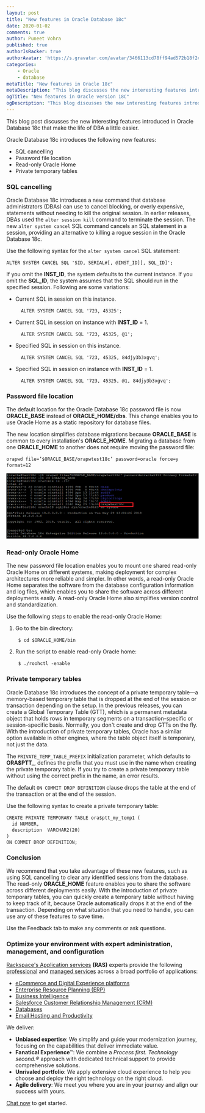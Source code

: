 ```yaml
---
layout: post
title: "New features in Oracle Database 18c"
date: 2020-01-02
comments: true
author: Puneet Vohra
published: true
authorIsRacker: true
authorAvatar: 'https://s.gravatar.com/avatar/3466113cd78ff94ad572b18f2cd5d599'
categories:
    - Oracle
    - database
metaTitle: "New features in Oracle 18c"
metaDescription: "This blog discusses the new interesting features introduced in Oracle Database 18c that make the life of DBA a little easier."
ogTitle: "New features in Oracle version 18C"
ogDescription: "This blog discusses the new interesting features introduced in Oracle Database 18c that make the life of DBA a little easier."
---
```


This blog post discusses the new interesting features introduced in Oracle
Database 18c that make the life of DBA a little easier.

<!--more-->

Oracle Database 18c introduces the following new features:

- SQL cancelling
- Password file location
- Read-only Oracle Home
- Private temporary tables

### SQL cancelling

Oracle Database 18c introduces a new command that database administrators (DBAs) can use
to cancel blocking, or overly expensive, statements without needing to kill the
original session. In earlier releases, DBAs used the `alter session kill` command
to terminate the session. The new `alter system cancel` SQL command cancels an
SQL statement in a session, providing an alternative to killing a rogue session
in the Oracle Database 18c.

Use the following syntax for the `alter system cancel` SQL statement:

    ALTER SYSTEM CANCEL SQL 'SID, SERIAL#[, @INST_ID][, SQL_ID]';

If you omit the **INST\_ID**, the system defaults to the current instance. If
you omit the **SQL\_ID**, the system assumes that the SQL should run in the
specified session. Following are some variations:

- Current SQL in session on this instance.

        ALTER SYSTEM CANCEL SQL '723, 45325';

- Current SQL in session on instance with **INST\_ID** = 1.

        ALTER SYSTEM CANCEL SQL '723, 45325, @1';

- Specified SQL in session on this instance.

        ALTER SYSTEM CANCEL SQL '723, 45325, 84djy3b3xgvq';

- Specified SQL in session on instance with **INST\_ID** = 1.

        ALTER SYSTEM CANCEL SQL '723, 45325, @1, 84djy3b3xgvq';

### Password file location

The default location for the Oracle Database 18c password file is now
**ORACLE\_BASE** instead of **ORACLE\_HOME/dbs**. This change enables you to use
Oracle Home as a static repository for database files.

The new location simplifies database migrations because **ORACLE\_BASE** is
common to every installation's **ORACLE\_HOME**. Migrating a database from one
**ORACLE\_HOME** to another does not require moving the password file:

    orapwd file=’$ORACLE_BASE/orapwtest18c’ password=oracle force=y format=12

![](Picture1.png)

### Read-only Oracle Home

The new password file location enables you to mount one shared read-only
Oracle Home on different systems, making deployment for complex architectures
more reliable and simpler. In other words, a read-only Oracle Home separates the
software from the database configuration information and log files, which enables
you to share the software across different deployments easily. A read-only Oracle
Home also simplifies version control and standardization.

Use the following steps to enable the read-only
Oracle Home:

1. Go to the bin directory:

        $ cd $ORACLE_HOME/bin

2. Run the script to enable read-only Oracle home:

        $ ./roohctl -enable

### Private temporary tables

Oracle Database 18c introduces the concept of a private temporary table&mdash;a
memory-based temporary table that is dropped at the end of the session or
transaction depending on the setup. In the previous releases, you can create a
Global Temporary Table (GTT), which is a permanent metadata object that holds
rows in temporary segments on a transaction-specific or session-specific basis.
Normally, you don't create and drop GTTs on the fly. With the introduction of
private temporary tables, Oracle has a similar option available in other engines,
where the table object itself is temporary, not just the data.

The `PRIVATE_TEMP_TABLE_PREFIX` initialization parameter, which defaults to
**ORA$PTT_**, defines the prefix that you must use in the name when creating the
private temporary table. If you try to create a private temporary table without
using the correct prefix in the name, an error results.

The default `ON COMMIT DROP DEFINITION` clause drops the table at the end of the
transaction or at the end of the session.

Use the following syntax to create a private temporary table:

    CREATE PRIVATE TEMPORARY TABLE ora$ptt_my_temp1 (
      id NUMBER,
      description  VARCHAR2(20)
    )
    ON COMMIT DROP DEFINITION;

### Conclusion

We recommend that you take advantage of these new features, such as using SQL
cancelling to clear any identified sessions from the database. The read-only
**ORACLE\_HOME** feature enables you to share the software across
different deployments easily. With the introduction of private temporary tables, you
can quickly create a temporary table without having to keep track of it,
because Oracle automatically drops it at the end of the transaction. Depending
on what situation that you need to handle, you can use any of these features
to save time.

Use the Feedback tab to make any comments or ask questions.

### Optimize your environment with expert administration, management, and configuration

[Rackspace's Application services](https://www.rackspace.com/application-management/managed-services)
**(RAS)** experts provide the following [professional](https://www.rackspace.com/application-management/professional-services)
and
[managed services](https://www.rackspace.com/application-management/managed-services) across
a broad portfolio of applications:

- [eCommerce and Digital Experience platforms](https://www.rackspace.com/ecommerce-digital-experience)
- [Enterprise Resource Planning (ERP)](https://www.rackspace.com/erp)
- [Business Intelligence](https://www.rackspace.com/business-intelligence)
- [Salesforce Customer Relationship Management (CRM)](https://www.rackspace.com/salesforce-managed-services)
- [Databases](https://www.rackspace.com/dba-services)
- [Email Hosting and Productivity](https://www.rackspace.com/email-hosting)

We deliver:

- **Unbiased expertise**: We simplify and guide your modernization journey,
focusing on the capabilities that deliver immediate value.
- **Fanatical Experience**&trade;: We combine a *Process first. Technology second.&reg;*
approach with dedicated technical support to provide comprehensive solutions.
- **Unrivaled portfolio**: We apply extensive cloud experience to help you
choose and deploy the right technology on the right cloud.
- **Agile delivery**: We meet you where you are in your journey and align
our success with yours.

[Chat now](https://www.rackspace.com/#chat) to get started.
